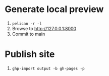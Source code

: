 # Generate local preview
1. `pelican -r -l`
2. Browse to http://127.0.0.1:8000
3. Commit to main

# Publish site
1. `ghp-import output -b gh-pages -p`